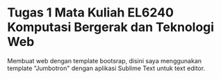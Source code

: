 # Tugas 1 Mata Kuliah EL6240 Komputasi Bergerak dan Teknologi Web
Membuat web dengan template bootsrap, disini saya menggunakan template "Jumbotron" dengan aplikasi Sublime Text untuk text editor.
